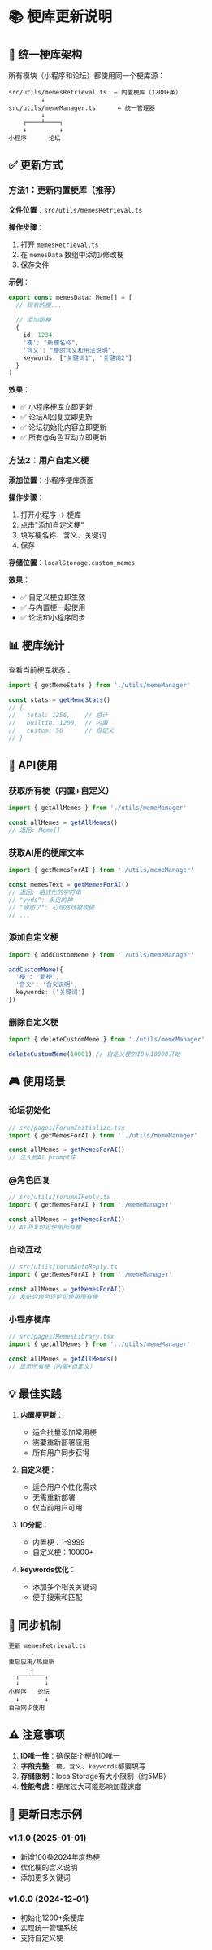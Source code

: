 # 📚 梗库更新说明

## 🎯 统一梗库架构

所有模块（小程序和论坛）都使用同一个梗库源：

```
src/utils/memesRetrieval.ts  ← 内置梗库（1200+条）
         ↓
src/utils/memeManager.ts      ← 统一管理器
         ↓
    ┌────┴────┐
    ↓         ↓
小程序      论坛
```

## ✅ 更新方式

### 方法1：更新内置梗库（推荐）

**文件位置**：`src/utils/memesRetrieval.ts`

**操作步骤**：
1. 打开 `memesRetrieval.ts`
2. 在 `memesData` 数组中添加/修改梗
3. 保存文件

**示例**：
```typescript
export const memesData: Meme[] = [
  // 现有的梗...
  
  // 添加新梗
  {
    id: 1234,
    '梗': "新梗名称",
    '含义': "梗的含义和用法说明",
    keywords: ["关键词1", "关键词2"]
  }
]
```

**效果**：
- ✅ 小程序梗库立即更新
- ✅ 论坛AI回复立即更新
- ✅ 论坛初始化内容立即更新
- ✅ 所有@角色互动立即更新

### 方法2：用户自定义梗

**添加位置**：小程序梗库页面

**操作步骤**：
1. 打开小程序 → 梗库
2. 点击"添加自定义梗"
3. 填写梗名称、含义、关键词
4. 保存

**存储位置**：`localStorage.custom_memes`

**效果**：
- ✅ 自定义梗立即生效
- ✅ 与内置梗一起使用
- ✅ 论坛和小程序同步

## 📊 梗库统计

查看当前梗库状态：

```typescript
import { getMemeStats } from './utils/memeManager'

const stats = getMemeStats()
// {
//   total: 1256,    // 总计
//   builtin: 1200,  // 内置
//   custom: 56      // 自定义
// }
```

## 🔧 API使用

### 获取所有梗（内置+自定义）

```typescript
import { getAllMemes } from './utils/memeManager'

const allMemes = getAllMemes()
// 返回: Meme[]
```

### 获取AI用的梗库文本

```typescript
import { getMemesForAI } from './utils/memeManager'

const memesText = getMemesForAI()
// 返回: 格式化的字符串
// "yyds": 永远的神
// "破防了": 心理防线被攻破
// ...
```

### 添加自定义梗

```typescript
import { addCustomMeme } from './utils/memeManager'

addCustomMeme({
  '梗': '新梗',
  '含义': '含义说明',
  keywords: ['关键词']
})
```

### 删除自定义梗

```typescript
import { deleteCustomMeme } from './utils/memeManager'

deleteCustomMeme(10001) // 自定义梗的ID从10000开始
```

## 🎮 使用场景

### 论坛初始化

```typescript
// src/pages/ForumInitialize.tsx
import { getMemesForAI } from '../utils/memeManager'

const allMemes = getMemesForAI()
// 注入到AI prompt中
```

### @角色回复

```typescript
// src/utils/forumAIReply.ts
import { getMemesForAI } from './memeManager'

const allMemes = getMemesForAI()
// AI回复时可使用所有梗
```

### 自动互动

```typescript
// src/utils/forumAutoReply.ts
import { getMemesForAI } from './memeManager'

const allMemes = getMemesForAI()
// 发帖后角色评论可使用所有梗
```

### 小程序梗库

```typescript
// src/pages/MemesLibrary.tsx
import { getAllMemes } from '../utils/memeManager'

const allMemes = getAllMemes()
// 显示所有梗（内置+自定义）
```

## 💡 最佳实践

1. **内置梗更新**：
   - 适合批量添加常用梗
   - 需要重新部署应用
   - 所有用户同步获得

2. **自定义梗**：
   - 适合用户个性化需求
   - 无需重新部署
   - 仅当前用户可用

3. **ID分配**：
   - 内置梗：1-9999
   - 自定义梗：10000+

4. **keywords优化**：
   - 添加多个相关关键词
   - 便于搜索和匹配

## 🔄 同步机制

```
更新 memesRetrieval.ts
      ↓
重启应用/热更新
      ↓
  ┌───┴───┐
  ↓       ↓
小程序   论坛
  ↓       ↓
自动同步使用
```

## ⚠️ 注意事项

1. **ID唯一性**：确保每个梗的ID唯一
2. **字段完整**：`梗`、`含义`、`keywords`都要填写
3. **存储限制**：localStorage有大小限制（约5MB）
4. **性能考虑**：梗库过大可能影响加载速度

## 📝 更新日志示例

### v1.1.0 (2025-01-01)
- 新增100条2024年度热梗
- 优化梗的含义说明
- 添加更多关键词

### v1.0.0 (2024-12-01)
- 初始化1200+条梗库
- 实现统一管理系统
- 支持自定义梗
